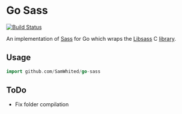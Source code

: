 Go Sass
=======

[![Build Status](https://travis-ci.org/SamWhited/go-sass.png)](https://travis-ci.org/SamWhited/go-sass)

An implementation of [Sass][sass] for Go which wraps the [Libsass][libsass] C
[library][libsass_source].

Usage
-----

```go
import github.com/SamWhited/go-sass
```

ToDo
----

  - Fix folder compilation

[sass]: http://sass-lang.com/
[libsass]: http://libsass.org/
[libsass_source]: https://github.com/hcatlin/libsass
